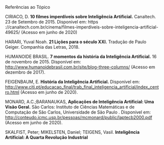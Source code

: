 Referências ao Tópico

CIRIACO, D. **10 filmes imperdíveis sobre Inteligência Artificial.** Canaltech. 23 de Setembro de 2015. Disponível em: https ://canaltech.com.br/cinema/filmes-imperdiveis-sobre-inteligencia-artificial-49625/ (Acesso em junho de 2020)

HARARI, Yuval Noah. **21 Lições para o século XXI.** Tradução de Paulo Geiger. Companhia das Letras, 2018. 

HUMANOIDE BRASIL. **7 momentos da história da Inteligência Artificial.** 16 de novembro de 2015. Disponível em: http://www.humanoidebrasil.com.br/site/blog-three-columns/  (Acesso em dezembro de 2017).

FEIGENBAUM,  E. **História da Inteligência Artificial.** Disponível em: http://www.citi.pt/educacao_final/trab_final_inteligencia_artificial/index_centro.html  (Acesso em junho de 2020).

MONARD, A.C.;BARANAUKAS,  **Aplicações de Inteligência Artificial: Uma Visão Geral.** São Carlos: Instituto de Ciências Matemáticas e de Computação de São Carlos, Universidade de São Paulo . Disponível em:  http://conteudo.icmc.usp.br/pessoas/mcmonard/public/laptecb2000.pdf (Acesso em junho de 2020).

SKALFIST, Peter; MIKELSTEN, Daniel; TEIGENS, Vasil. **Inteligência Artificial: A Quarta Revolução Industrial**